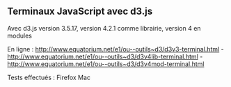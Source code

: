 Terminaux JavaScript avec d3.js
-------

Avec d3.js version 3.5.17, version 4.2.1 comme librairie, version 4 en modules

En ligne : http://www.equatorium.net/e1/ou--outils~d3/d3v3-terminal.html - http://www.equatorium.net/e1/ou--outils~d3/d3v4lib-terminal.html - http://www.equatorium.net/e1/ou--outils~d3/d3v4mod-terminal.html

Tests effectués : Firefox Mac

